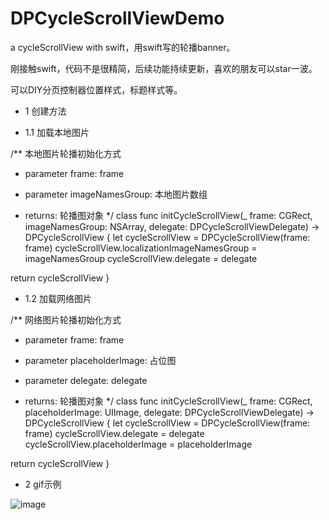 # DPCycleScrollViewDemo
a cycleScrollView with swift，用swift写的轮播banner。

刚接触swift，代码不是很精简，后续功能持续更新，喜欢的朋友可以star一波。

可以DIY分页控制器位置样式，标题样式等。

-   1   创建方法

-   1.1 加载本地图片
    
/**
本地图片轮播初始化方式

- parameter frame:           frame
- parameter imageNamesGroup: 本地图片数组

- returns: 轮播图对象
*/
class func initCycleScrollView(_ frame: CGRect, imageNamesGroup: NSArray, delegate: DPCycleScrollViewDelegate) -> DPCycleScrollView {
let cycleScrollView = DPCycleScrollView(frame: frame)
cycleScrollView.localizationImageNamesGroup = imageNamesGroup
cycleScrollView.delegate = delegate

return cycleScrollView
}

-   1.2 加载网络图片

/**
网络图片轮播初始化方式

- parameter frame:            frame
- parameter placeholderImage: 占位图
- parameter delegate:         delegate

- returns: 轮播图对象
*/
class func initCycleScrollView(_ frame: CGRect, placeholderImage: UIImage, delegate: DPCycleScrollViewDelegate) -> DPCycleScrollView {
let cycleScrollView = DPCycleScrollView(frame: frame)
cycleScrollView.delegate = delegate
cycleScrollView.placeholderImage = placeholderImage

return cycleScrollView
}

-   2   gif示例

![image](https://github.com/Deyupy/DPCycleScrollViewDemo/blob/master/DPCycleScrollViewDemo/Resource/screen.gif?raw=true)
